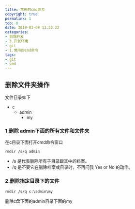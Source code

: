```yaml
---
title: 常用的cmd命令
copyright: true
permalink: 1
top: 0
date: 2019-03-09 11:53:22
categories:
- 前端开发
- 3.开发环境
- git
- 1.常用的cmd命令
tags:
- git
- cmd
---
```

## 删除文件夹操作
文件目录如下
- c
    - admin
        - my

### 1.删除 admin下面的所有文件和文件夹
在c目录下面打开cmd命令窗口
```
rmdir /s/q admin
```
- /s 是代表删除所有子目录跟其中的档案。 
- /q 是不要它在删除档案或目录时，不再问我 Yes or No 的动作。
### 2.删除指定目录下的文件
```
rmdir /s/q c:\admin\my
```
删除c盘下面的admin目录下面的my